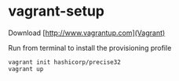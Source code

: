 vagrant-setup
=============

Download [http://www.vagrantup.com](Vagrant)

Run from terminal to install the provisioning profile

    vagrant init hashicorp/precise32
    vagrant up

